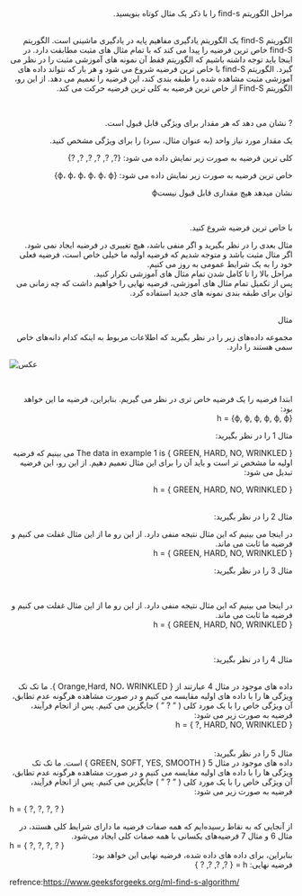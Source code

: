 ##
####
<div dir="rtl">
مراحل الگوریتم find-s را با ذکر یک مثال کوتاه بنویسید.
  </div>
<br/>

<div dir="rtl">

الگوریتم find-S یک الگوریتم یادگیری مفاهیم پایه در یادگیری ماشینی است. الگوریتم find-S خاص ترین فرضیه را پیدا می کند که با تمام مثال های مثبت مطابقت دارد. در اینجا باید توجه داشته باشیم که الگوریتم فقط آن نمونه های آموزشی مثبت را در نظر می گیرد. الگوریتم find-S با خاص ترین فرضیه شروع می شود و هر بار که نتواند داده های آموزشی مثبت مشاهده شده را طبقه بندی کند، این فرضیه را تعمیم می دهد. از این رو، الگوریتم Find-S از خاص ترین فرضیه به کلی ترین فرضیه حرکت می کند.
  
 </div>
<br/>

<div dir="rtl">
  
  ? نشان می دهد که هر مقدار برای ویژگی قابل قبول است.
  
  یک مقدار مورد نیاز واحد (به عنوان مثال، سرد) را برای ویژگی مشخص کنید.
  
  کلی ترین فرضیه به صورت زیر نمایش داده می شود: {?, ?, ?, ?, ?, ?}
  
  خاص ترین فرضیه به صورت زیر نمایش داده می شود: {ϕ، ϕ، ϕ، ϕ، ϕ، ϕ}
  
نشان میدهد هیچ مقداری قابل قبول نیستϕ
</div>
  
<br/>

<div dir="rtl">
  
  با خاص ترین فرضیه شروع کنید.
  <br/>
  
 
  مثال بعدی را در نظر بگیرید و اگر منفی باشد، هیچ تغییری در فرضیه ایجاد نمی شود.
  <br/>
  اگر مثال مثبت باشد و متوجه شدیم که فرضیه اولیه ما خیلی خاص است، فرضیه فعلی خود را به یک شرایط عمومی به روز می کنیم.
  <br/>
  مراحل بالا را تا کامل شدن تمام مثال های آموزشی تکرار کنید.
  <br/>
  پس از تکمیل تمام مثال های آموزشی، فرضیه نهایی را خواهیم داشت که چه زمانی می توان برای طبقه بندی نمونه های جدید استفاده کرد.
  </div>

<br/>
<div dir="rtl">
مثال  
<br/>
  
مجموعه داده‌های زیر را در نظر بگیرید که اطلاعات مربوط به اینکه کدام دانه‌های خاص سمی هستند را دارد.
  
  </div>
  
 ![عکس](https://github.com/semnan-university-ai/machine-learning-class/blob/main/excersiecs/Homayontoosy/6/1.png)
 
 <br/>
 
 <div dir="rtl">

  ابتدا فرضیه را یک فرضیه خاص تری در نظر می گیریم. بنابراین، فرضیه ما این خواهد بود:
  <br/>
  h = {ϕ, ϕ, ϕ, ϕ, ϕ, ϕ} 
  
  مثال 1 را در نظر بگیرید:
  <br/>
   </div>
    <div dir="rtl">
  The data in example 1 is { GREEN, HARD, NO, WRINKLED } می بینیم که فرضیه اولیه ما مشخص تر است و باید آن را برای این مثال تعمیم دهیم. از این رو، این فرضیه تبدیل می شود:
<br/> 
  
h = { GREEN, HARD, NO, WRINKLED } 

  <br/>
  مثال 2 را در نظر بگیرید:
  <br/>
 
  در اینجا می بینیم که این مثال نتیجه منفی دارد. از این رو ما از این مثال غفلت می کنیم و فرضیه ما ثابت می ماند.
  <br/>
  h = { GREEN, HARD, NO, WRINKLED } 
  <br/>
  
  مثال 3 را در نظر بگیرید:
  
  <br/>
  
  در اینجا می بینیم که این مثال نتیجه منفی دارد. از این رو ما از این مثال غفلت می کنیم و فرضیه ما ثابت می ماند.
  <br/>
  h = { GREEN, HARD, NO, WRINKLED } 
  
  <br/>

مثال 4 را در نظر بگیرید: 
  </div>
  <br>
      <div dir="rtl">
داده های موجود در مثال 4 عبارتند از { Orange,Hard, NO، WRINKLED }. ما تک تک ویژگی ها را با داده های اولیه مقایسه می کنیم و در صورت مشاهده هرگونه عدم تطابق، آن ویژگی خاص را با یک مورد کلی ( ” ? ” ) جایگزین می کنیم. پس از انجام فرآیند، فرضیه به صورت زیر می شود:
  <br/>
  h = { ?, HARD, NO, WRINKLED } 
   </div>
<br/>
<br/>
 <div dir="rtl">
  مثال 5 را در نظر بگیرید:
     </div>
         
  <div dir="rtl">
     داده های موجود در مثال 5 { GREEN, SOFT, YES, SMOOTH } است. ما تک تک ویژگی ها را با داده های اولیه مقایسه می کنیم و در صورت مشاهده هرگونه عدم تطابق، آن ویژگی خاص را با یک مورد کلی ( ” ? ” ) جایگزین می کنیم. پس از انجام فرآیند، فرضیه به صورت زیر می شود:
  </div>
  
  h = { ?, ?, ?, ? } 
 
  <div dir="rtl">
  از آنجایی که به نقاط رسیده‌ایم که همه صفات فرضیه ما دارای شرایط کلی هستند، در مثال 6 و مثال 7 فرضیه‌های یکسانی با همه صفات کلی ایجاد می‌شود.
  <br/>
  </div>
  h = { ?, ?, ?, ? } 
  
  <br/>
  
  <div dir="rtl">
  بنابراین، برای داده های داده شده، فرضیه نهایی این خواهد بود:
  <br/>
  فرضیه نهایی: h = { ?, ?, ?, ? } 
   </div>
  
  refrence:https://www.geeksforgeeks.org/ml-find-s-algorithm/

